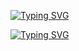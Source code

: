 [![Typing SVG](https://readme-typing-svg.demolab.com?font=Arial&duration=2500&pause=1000&color=00F703&background=000000&center=true&vCenter=true&width=435&lines=FUCK+YOU!;GET+OFF+MY+PROFILE+NIGGA;Visit+men.com+for+gay+porn;discord.gg%2FThHvvc5sQ8)](https://git.io/typing-svg)

[![Typing SVG](https://readme-typing-svg.demolab.com?font=Arial&duration=2500&pause=750&color=00F703&background=000000&center=true&vCenter=true&width=435&lines=%5BConsole%5D%3A+Welcome+to+my+profile.;%5BConsole%5D%3A+I+make+cool+roblox+scripts.;%5BConsole%5D%3A+Add+me+on+discord+-+nnty.;%5BConsole%5D%3A+discord.gg%2Fzat3eDaZ24)](https://git.io/typing-svg)

<!--
scriptfree/scriptfree is a ✨ special ✨ repository because its README.md (this file) appears on your GitHub profile.

Here are some ideas to get you started:

🔭 I’m currently working on ...
🌱 I’m currently learning ...
👯 I’m looking to collaborate on ...
🤔 I’m looking for help with ...
💬 Ask me about ...
📫 How to reach me: ...
😄 Pronouns: ...
⚡ Fun fact: ...
-->
